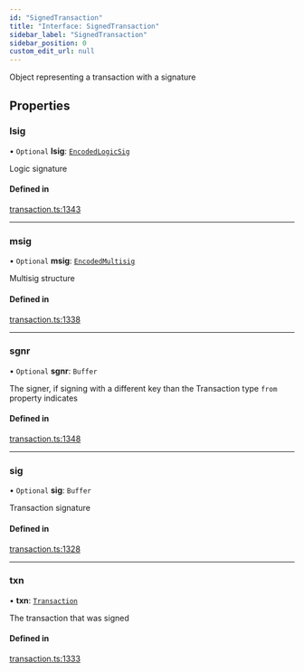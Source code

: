```yaml
---
id: "SignedTransaction"
title: "Interface: SignedTransaction"
sidebar_label: "SignedTransaction"
sidebar_position: 0
custom_edit_url: null
---
```


Object representing a transaction with a signature

## Properties

### lsig

• `Optional` **lsig**: [`EncodedLogicSig`](EncodedLogicSig.md)

Logic signature

#### Defined in

[transaction.ts:1343](https://github.com/joe-p/js-algorand-sdk/blob/6a3021f/src/transaction.ts#L1343)

___

### msig

• `Optional` **msig**: [`EncodedMultisig`](EncodedMultisig.md)

Multisig structure

#### Defined in

[transaction.ts:1338](https://github.com/joe-p/js-algorand-sdk/blob/6a3021f/src/transaction.ts#L1338)

___

### sgnr

• `Optional` **sgnr**: `Buffer`

The signer, if signing with a different key than the Transaction type `from` property indicates

#### Defined in

[transaction.ts:1348](https://github.com/joe-p/js-algorand-sdk/blob/6a3021f/src/transaction.ts#L1348)

___

### sig

• `Optional` **sig**: `Buffer`

Transaction signature

#### Defined in

[transaction.ts:1328](https://github.com/joe-p/js-algorand-sdk/blob/6a3021f/src/transaction.ts#L1328)

___

### txn

• **txn**: [`Transaction`](../classes/Transaction.md)

The transaction that was signed

#### Defined in

[transaction.ts:1333](https://github.com/joe-p/js-algorand-sdk/blob/6a3021f/src/transaction.ts#L1333)
